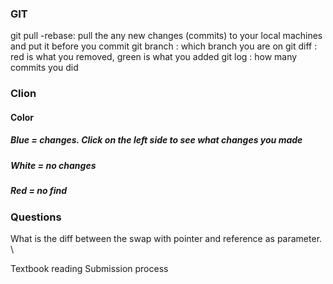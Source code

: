 ### GIT 
git pull -rebase: pull the any new changes (commits) to your local machines and put it before you commit
git branch : which branch you are on
git diff : red is what you removed, green is what you added 
git log : how many commits you did 

### Clion
#### Color 
##### Blue = changes. Click on the left side to see what changes you made 
##### White = no changes
##### Red = no find 

### Questions
What is the diff between the swap with pointer and reference as parameter. \

Textbook reading 
Submission process
